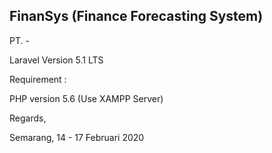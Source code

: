 ## FinanSys (Finance Forecasting System)

PT. -

Laravel Version 5.1 LTS


Requirement :

PHP version 5.6 (Use XAMPP Server)


Regards,

Semarang, 14 - 17 Februari 2020

